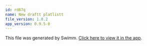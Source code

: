 ```yaml
---
id: rd67q
name: New draftt platlistt
file_version: 1.0.2
app_version: 0.9.5-0
---
```


This file was generated by Swimm. [Click here to view it in the app](http://localhost:5000/repos/Z2l0aHViJTNBJTNBc3Rva2Utd2VhdGhlciUzQSUzQUFkZGllQ29oZW4=/playlists/rd67q).